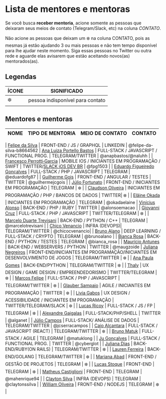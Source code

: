 # Lista de mentores e mentoras

Se você busca **receber mentoria**, acione somente as pessoas que deixaram seus meios de contato (Telegram/Slack, etc) na coluna *CONTATO*.

Não acione as pessoas que deixam um :snowflake: na coluna CONTATO, pois as mesmas já estão ajudando 3 ou mais pessoas e não tem tempo disponível para lhe ajudar neste momento. Siga essas pessoas no Twitter ou outra rede e aguarde elas avisarem que estão aceitando novos(as) mentorados(as).

## Legendas

| ÍCONE | SIGNIFICADO |
| --- | --- |
| :snowflake: | pessoa indisponível para contato |

## Mentores e mentoras


| NOME | TIPO DE MENTORIA | MEIO DE CONTATO | CONTATO
| --- | --- | --- | --- |

| [Felipe da Silva](https://github.com/felipe-developer) | FRONT-END / JS / GRAPHQL | LINKEDIN | @felipe-da-silva-b8664562
| [Ana Luiza Portello Bastos](https://github.com/anabastos) | FULL-STACK / JAVASCRIPT / FUNCTIONAL PROG. | TELEGRAM/TWITTER | @anapbastos/@naluhh |
| [Francesco Perrotti‑Garcia](https://github.com/fpg1503) | MOBILE IOS / INICIANTES EM PROGRAMAÇÃO / SWIFT | TWITTER/[SLACK iOS DEV BR](http://iosdevbr.herokuapp.com) | @fpg1503 |
| [Eduardo Figueiredo Gonçalves](https://github.com/eduardofg87) | FULL-STACK / PHP / JAVASCRIPT | TELEGRAM | @eduardofg87 |
| [Guilherme Gois](https://twitter.com/guilhermejcgois) | FRONT-END / ANGULAR / TESTES | TWITTER | @guilhermejcgois |
| [Júlio Fortunato](https://github.com/juliofortunato) | FRONT-END / INICIANTES EM PROGRAMAÇÃO | TELEGRAM | :snowflake: |
| [Claudson Oliveira](https://github.com/cloudson) |  INICIANTES EM PROGRAMAÇÃO / PHP / BANCOS DE DADOS | TWITTER| :snowflake: |
| [Elâine Okada](https://twitter.com/okadaelaine) | INICIANTES EM PROGRAMAÇÃO | TELEGRAM | @okadaelaine
| [Vinícius Alonso](https://github.com/viniciusalonso) | BACK-END / PHP / RUBY | TWITTER | @alonsoemacao |
| [Giovanni Cruz](https://github.com/giovannicruz97) | FULL-STACK / PHP / JAVASCRIPT | TWITTER/TELEGRAM | :snowflake: |
| [Marcelo Duarte Trevisani](https://www.linkedin.com/in/marcelodtrevisani/) | BACK-END / PYTHON / C++ | TELEGRAM | @marcelotrevisani |
| [Chico Venancio](https://twitter.com/chicocvenancio) | INFRA (DEVOPS)| TELEGRAM/TWITTER | @chicocvenancio|
| [Bruno Alano](https://github.com/brunoalano) | DEEP LEARNING / FULL-STACK / CRYPTO | TELEGRAM | @brunoalano |
| [Bianca Rosa](http://biancarosa.com.br/) | BACK-END / PYTHON / TESTES | TELEGRAM | @bianca_rosa |
| [Maurício Antunes](https://www.maugzoide.com/) | BACK-END / WEBSERVERS / PYTHON | TWITTER | @maugzoide
| [Juliana Negreiros](https://twitter.com/juunegreiros) |  FRONT-END/INICIANTES EM PROGRAMAÇÃO/INICIANTES EM DESENVOLVIMENTO DE JOGOS | TELEGRAM/TWITTER | :snowflake: |
| [Ana Paula Gomes](https://anapaulagomes.me) | BACK-END/PYTHON | TELEGRAM/TWITTER | :snowflake: |
| [Thaly](https://twitter.com/AtemZero) | UX DESIGN / GAME DESIGN / EMPREENDEDORISMO | TWITTER/TELEGRAM | :snowflake: |
| [Marcos Felipe](https://github.com/omarkdev) | FULL-STACK / PHP / JAVASCRIPT | TELEGRAM/TWITTER | :snowflake: |
| [Glauber Sampaio](https://www.linkedin.com/in/glaubersampaio/) | AGILE / INICIANTES EM PROGRAMAÇÃO | TWITTER | :snowflake: |
| [Livia Gabos](http://liviagabos.com) | UX DESIGN / ACESSIBILIDADE / INICIANTES EM PROGRAMAÇÃO | TWITTER/TELEGRAM/SLACK | :snowflake: |
| [Lucas Ricoy](https://github.com/lricoy) | FULL-STACK / JS / FP | TELEGRAM | :snowflake: |
| [Alexandre Gaigalas](https://github.com/alganet) | FULL-STACK/PHP/SHELL | TWITTER | @alganet |
| [Júlio Campos](https://linkedin.com/in/jcserracampos) | FULL-STACK/ ANÁLISE DE DADOS | TELEGRAM/TWITTER | @jcserracampos |
| [Caio Alcantara](https://sourcerer.io/clucasalcantara) | FULL-STACK / JAVASCRIPT (REACT) | TELEGRAM/TWITTER | :snowflake: |
| [Bruno Matuk](https://github.com/matuklong) | FULL-STACK / AGILE | TELEGRAM | @matuklong |
| [Ju Gonçalves](https://cyberglot.me) | FULL-STACK / FUNCTIONAL PROG. | TWITTER | @cyberglot |
| [Juliana Dias](https://about.me/juuh42dias) | BACK-END/RUBY(ON RAILS) | TELEGRAM/TWITTER | :snowflake: |
| [Lauren Ferreira](https://larien.me) | BACK-END/GOLANG | TELEGRAM/TWITTER | :snowflake: |
| [Mariana Abad](https://github.com/maaryhabad) | FRONT-END / GESTÃO DE PROJETOS | TELEGRAM | :snowflake: |
| [Lucas Stoque](https://github.com/stoque) | FRONT-END | TELEGRAM | :snowflake: |
| [Matheus Castiglioni](https://github.com/mahenrique94) | FRONT-END | TELEGRAM | @mahenrique94 |
| [Clayton Silva](https://github.com/claytonsilva) | INFRA (DEVOPS) | TELEGRAM | @claytonssilva |
| [William Oliveira](https://twitter.com/w_oliveiras) | FRONT-END / NODEJS | TELEGRAM | :snowflake: |
